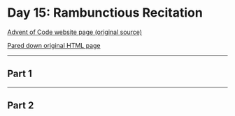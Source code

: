 # Day 15: Rambunctious Recitation

[Advent of Code website page (original source)](https://adventofcode.com/2020/day/15)

[Pared down original HTML page](Day15_AdventofCode2020.html)

---

## Part 1

<!-- TODO: -->

---

## Part 2

<!-- TODO: -->
